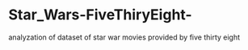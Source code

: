 # Star_Wars-FiveThiryEight-
analyzation of dataset of star war movies provided by five thirty eight

